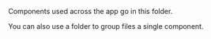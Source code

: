 Components used across the app go in this folder.

You can also use a folder to group files a single component.